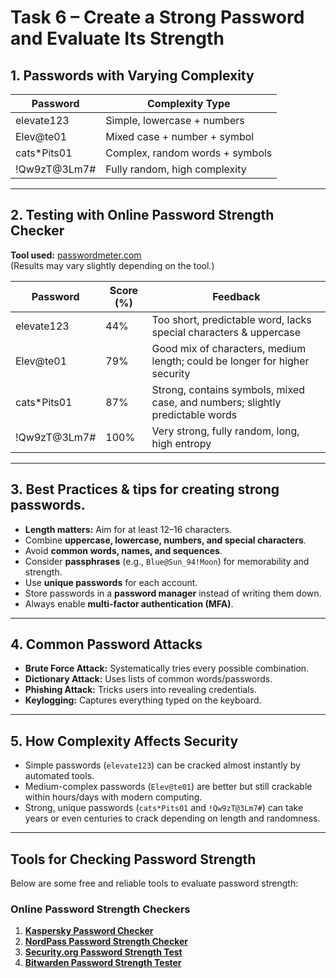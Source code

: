 # Task 6 – Create a Strong Password and Evaluate Its Strength

## 1. Passwords with Varying Complexity
| Password         | Complexity Type          |
|------------------|--------------------------|
| elevate123       | Simple, lowercase + numbers |
| Elev@te01        | Mixed case + number + symbol |
| cats*Pits01      | Complex, random words + symbols |
| !Qw9zT@3Lm7#     | Fully random, high complexity |

---

## 2. Testing with Online Password Strength Checker
**Tool used:** [passwordmeter.com](https://passwordmeter.com)  
(Results may vary slightly depending on the tool.)

| Password         | Score (%) | Feedback |
|------------------|-----------|----------|
| elevate123       | 44%       | Too short, predictable word, lacks special characters & uppercase |
| Elev@te01        | 79%       | Good mix of characters, medium length; could be longer for higher security |
| cats*Pits01      | 87%       | Strong, contains symbols, mixed case, and numbers; slightly predictable words |
| !Qw9zT@3Lm7#     | 100%      | Very strong, fully random, long, high entropy |

---

## 3. Best Practices & tips for creating strong passwords.
- **Length matters:** Aim for at least 12–16 characters.
- Combine **uppercase, lowercase, numbers, and special characters**.
- Avoid **common words, names, and sequences**.
- Consider **passphrases** (e.g., `Blue@Sun_94!Moon`) for memorability and strength.
- Use **unique passwords** for each account.
- Store passwords in a **password manager** instead of writing them down.
- Always enable **multi-factor authentication (MFA)**.

---

## 4. Common Password Attacks
- **Brute Force Attack:** Systematically tries every possible combination.
- **Dictionary Attack:** Uses lists of common words/passwords.
- **Phishing Attack:** Tricks users into revealing credentials.
- **Keylogging:** Captures everything typed on the keyboard.

---

## 5. How Complexity Affects Security
- Simple passwords (`elevate123`) can be cracked almost instantly by automated tools.
- Medium-complex passwords (`Elev@te01`) are better but still crackable within hours/days with modern computing.
- Strong, unique passwords (`cats*Pits01` and `!Qw9zT@3Lm7#`) can take years or even centuries to crack depending on length and randomness.

---

## Tools for Checking Password Strength

Below are some free and reliable tools to evaluate password strength:

### **Online Password Strength Checkers**
1. **[Kaspersky Password Checker](https://password.kaspersky.com/)**
2. **[NordPass Password Strength Checker](https://nordpass.com/password-strength-checker/)**  
3. **[Security.org Password Strength Test](https://www.security.org/how-secure-is-my-password/)**   
4. **[Bitwarden Password Strength Tester](https://bitwarden.com/password-strength/)** 
